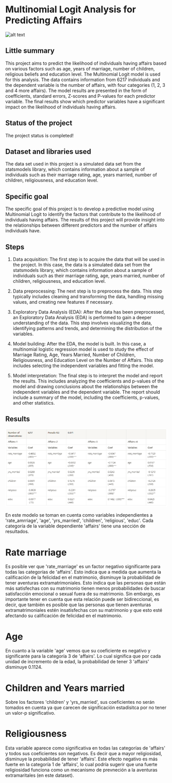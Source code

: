 # Multinomial Logit Analysis for Predicting Affairs
![alt text](https://media.ambito.com/p/ae6267c2d701b13e60c837b603b9152e/adjuntos/239/imagenes/040/417/0040417747/bizarrap-shakira.jpg)

## Little summary
This project aims to predict the likelihood of individuals having affairs based on various factors such as age, years of marriage, number of children, religious beliefs and education level. The Multinomial Logit model is used for this analysis. The data contains information from 6217 individuals and the dependent variable is the number of affairs, with four categories (1, 2, 3 and 4 more affairs). The model results are presented in the form of coefficients, standard errors, Z-scores and P-values for each predictor variable. The final results show which predictor variables have a significant impact on the likelihood of individuals having affairs.

## Status of the project
The project status is completed!

## Dataset and libraries used
The data set used in this project is a simulated data set from the statsmodels library, which contains information about a sample of individuals such as their marriage rating, age, years married, number of children, religiousness, and education level.

## Specific goal
The specific goal of this project is to develop a predictive model using Multinomial Logit to identify the factors that contribute to the likelihood of individuals having affairs. The results of this project will provide insight into the relationships between different predictors and the number of affairs individuals have.

## Steps
1. Data acquisition: The first step is to acquire the data that will be used in the project. In this case, the data is a simulated data set from the statsmodels library, which contains information about a sample of individuals such as their marriage rating, age, years married, number of children, religiousness, and education level.

2. Data preprocessing: The next step is to preprocess the data. This step typically includes cleaning and transforming the data, handling missing values, and creating new features if necessary.

3. Exploratory Data Analysis (EDA): After the data has been preprocessed, an Exploratory Data Analysis (EDA) is performed to gain a deeper understanding of the data. This step involves visualizing the data, identifying patterns and trends, and determining the distribution of the variables.

4. Model building: After the EDA, the model is built. In this case, a multinomial logistic regression model is used to study the effect of Marriage Rating, Age, Years Married, Number of Children, Religiousness, and Education Level on the Number of Affairs. This step includes selecting the independent variables and fitting the model.

5. Model interpretation: The final step is to interpret the model and report the results. This includes analyzing the coefficients and p-values of the model and drawing conclusions about the relationships between the independent variables and the dependent variable. The report should include a summary of the model, including the coefficients, p-values, and other statistics.

## Results
![alt text](https://github.com/begolazoeg/Predicting-the-Number-of-Affairs-using-Multinomial-Logit/blob/main/Images/reuslt%20modelo%20base.PNG?raw=true)

En este modelo se toman en cuenta como variables independientes a 'rate_amrriage', 'age', 'yrs_married', 'children', 'religious', 'educ'. Cada categoría de la variable dependiente 'affairs' tiene una sección de resultados.

# Rate marriage
Es posible ver que 'rate_marriage' es un factor negativo significante para todas las categorías de 'affairs'. Esto indica que a medida que aumenta la calificación de la felicidad en el matrimonio, disminuye la probabilidad de tener aventuras extramatrimoniales. Esto indica que las personas que están más satisfechas con su matrimonio tienen menos probabilidades de buscar satisfacción emocional o sexual fuera de su matrimonio. Sin embargo, es importante tener en cuenta que esta relación puede ser bidireccional, es decir, que también es posible que las personas que tienen aventuras extramatrimoniales estén insatisfechas con su matrimonio y que esto esté afectando su calificación de felicidad en el matrimonio.

# Age
En cuanto a la variable 'age' vemos que su coeficiente es negativo y significante para la categoría 3 de 'affairs'. Lo cual significa que por cada unidad de incremento de la edad, la probabilidad de tener 3 'affairs' disminuye 0.1124.

# Children and Years married
Sobre los factores 'children' y 'yrs_married', sus coeficientes no serán tomados en cuenta ya que carecen de significación estadísitca por no tener un valor-p significativo.

# Religiousness
Esta variable aparece como significativa en todas las categorías de 'affairs' y todos sus coeficientes son negativos. Es decir que a mayor religiosidad, disminuye la probabilidad de tener 'affairs'. Este efecto negativo es más fuerte en la categoría 1 de 'affairs', lo cual podría sugerir que una fuerte religiosidad funciona como un mecanismo de prevneción a la aventuras extramaritales (en este dataset). 
